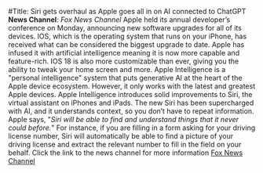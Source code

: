#Title: Siri gets overhaul as Apple goes all in on AI connected to ChatGPT
**News Channel**: *Fox News Channel*
Apple held its annual developer’s conference on Monday, announcing new software upgrades for all of its devices. IOS, which is the operating system that runs on your 
iPhone, has received what can be considered the biggest upgrade to date. Apple has infused it with artificial intelligence meaning it is now more capable and 
feature-rich. IOS 18 is also more customizable than ever, giving you the ability to tweak your home screen and more. Apple Intelligence is a "personal intelligence" 
system that puts generative AI at the heart of the Apple device ecosystem. However, it only works with the latest and greatest Apple devices. Apple Intelligence 
introduces solid improvements to Siri, the virtual assistant on iPhones and iPads. The new Siri has been supercharged with AI, and it understands context, so you don’t
have to repeat information. Apple says, "*Siri will be able to find and understand things that it never could before.*" For instance, if you are filling in a form asking
for your driving license number, Siri will automatically be able to find a picture of your driving license and extract the relevant number to fill in the field on your 
behalf.
Click the link to the news channel for more information [Fox News Channel](https://www.foxnews.com/tech/siri-gets-overhaul-apple-goes-all-ai-connected-chatgpt)
